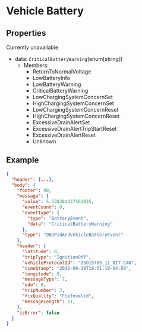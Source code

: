 # Vehicle Battery

## Properties

Currently unavailable

- data: `CriticalBatteryWarning`(enum[string])
  - Members:
    - ReturnToNormalVoltage
    - LowBatteryInfo
    - LowBatteryWarning
    - CriticalBatteryWarning
    - LowChargingSystemConcernSet
    - HighChargingSystemConcernSet
    - LowChargingSystemConcernReset
    - HighChargingSystemConcernReset
    - ExcessiveDrainAlertSet
    - ExcessiveDrainAlertTripStartReset
    - ExcessiveDrainAlertReset
    - Unknown

## Example

```json
{
  "header": {...},
  "body": {
    "footer": 90,
    "message": {
      "value": 5.538384437561035,
      "eventCount": 0,
      "eventType": {
        "type": "BatteryEvent",
        "data": "CriticalBatteryWarning"
      },
      "type": "OBDPidAndVehicleBatteryEvent"
    },
    "header": {
      "latitude": 0,
      "tripType": "IgnitionOff",
      "vehicleProtocolId": "ISO15765_11_BIT_CAN",
      "timeStamp": "2016-08-19T18:51:19-04:00",
      "longitude": 0,
      "messageType": 7,
      "odo": 0,
      "tripNumber": 3,
      "fixQuality": "FixInvalid",
      "messageLength": 11,
    },
    "isError": false
  }
}
```
